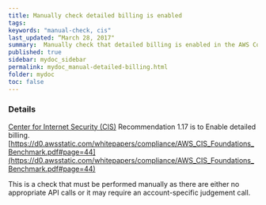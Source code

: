 ```yaml
---
title: Manually check detailed billing is enabled
tags:
keywords: "manual-check, cis"
last_updated: “March 28, 2017"
summary:  Manually check that detailed billing is enabled in the AWS Console
published: true
sidebar: mydoc_sidebar
permalink: mydoc_manual-detailed-billing.html
folder: mydoc
toc: false
---
```


### Details  
[Center for Internet Security (CIS)](https://www.cisecurity.org/) Recommendation 1.17 is to Enable detailed billing. [https://d0.awsstatic.com/whitepapers/compliance/AWS_CIS_Foundations_Benchmark.pdf#page=44](https://d0.awsstatic.com/whitepapers/compliance/AWS_CIS_Foundations_Benchmark.pdf#page=44) 

This is a check that must be performed manually as there are either no appropriate API calls or it may require an account-specific judgement call.
